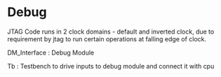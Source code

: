 # Debug

JTAG Code runs in 2 clock domains - default and inverted clock, due to requirement by jtag to run certain operations at falling edge of clock.

DM_Interface : Debug Module

Tb : Testbench to drive inputs to debug module and connect it with cpu
